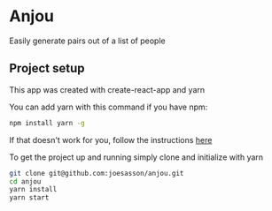 # Anjou

Easily generate pairs out of a list of people

## Project setup

This app was created with create-react-app and yarn

You can add yarn with this command if you have npm:

```bash
npm install yarn -g
```
If that doesn't work for you, follow the instructions [here](https://yarnpkg.com/en/docs/install#mac-tab)


To get the project up and running simply clone and initialize with yarn

```bash
git clone git@github.com:joesasson/anjou.git
cd anjou
yarn install
yarn start
```
